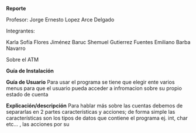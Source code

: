 **Reporte**


Profesor: Jorge Ernesto Lopez Arce Delgado

Integrantes:

Karla Sofía Flores Jiménez
Baruc Shemuel Gutierrez Fuentes
Emiliano Barba Navarro


Sobre el ATM


**Guía de Instalación**

**Guía de Usuario**
Para usar el programa se tiene que elegir ente varios menus para que el usuario pueda acceder a infromacion sobre su propio estado de cuenta 

**Explicación/descripción** 
Para hablar más sobre las cuentas debemos de separarlas en 2 partes características y acciones; de forma simple las características son los tipos de datos que contiene el programa ej. int, char etc… , las acciones por su 
